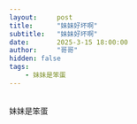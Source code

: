```yaml
---
layout:     post
title:      "妹妹好坏啊"
subtitle:   "妹妹好坏啊"
date:       2025-3-15 18:00:00
author:     "哥哥"
hidden: false
tags:
    - 妹妹是笨蛋
---
```

<div>
    <br>妹妹是笨蛋

 